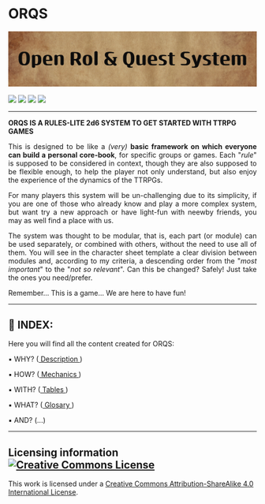 # ORQS

![ORQS banner](aux/pic/Open_Rol_%26_Quest_System.png)

<p align="center"></p>

![](https://img.shields.io/badge/license-CC--BY--SA--4-blue)
![](https://img.shields.io/badge/proyect-TTRPG%20System-blue)
![](https://img.shields.io/badge/dice-2d6-blue)
![](https://img.shields.io/badge/status-complete-succes)

***

**ORQS IS A RULES-LITE 2d6 SYSTEM
TO GET STARTED WITH TTRPG GAMES**

<p align="justify">This is designed to be like a <i>(very)</i> <strong>basic framework on which everyone can build a personal core-book</strong>, for specific groups or games. Each "<i>rule</i>" is supposed to be considered in context, though they are also supposed to be flexible enough, to help the player not only understand, but also enjoy the experience of the dynamics of the TTRPGs.</p>

<p align="justify">For many players this system will be un-challenging due to its simplicity, if you are one of those who already know and play a more complex system, but want try a new approach or have light-fun with neewby friends, you may as well find a place with us.</p>

<p align="justify">The system was thought to be modular, that is, each part (or module) can be used separately, or combined with others, without the need to use all of them. You will see in the character sheet template a clear division between modules and, according to my criteria, a descending order from the "<i>most important</i>" to the "<i>not so relevant</i>". Can this be changed? Safely! Just take the ones you need/prefer.</p>

<p align="justify">Remember... This is a game... We are here to have fun!</p>

***

## :game_die: INDEX:

Here you will find all the content created for ORQS:

:black_small_square: WHY? ([ Description ](description.md))

:black_small_square: HOW? ([ Mechanics ](mechanics.md))

:black_small_square: WITH? ([ Tables ](tables.md))

:black_small_square: WHAT? ([ Glosary ](glosary.md))

:black_small_square: AND? (...)

***

## Licensing information  <a rel="license" href="http://creativecommons.org/licenses/by-sa/4.0/"><img alt="Creative Commons License" style="border-width:0" src="https://i.creativecommons.org/l/by-sa/4.0/88x31.png" /></a>

This work is licensed under a <a rel="license" href="http://creativecommons.org/licenses/by-sa/4.0/">Creative Commons Attribution-ShareAlike 4.0 International License</a>.
